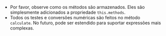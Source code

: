 
- Por favor, observe como os métodos são armazenados. Eles são simplesmente adicionados a propriedade `this.methods`.
- Todos os testes e conversões numéricas são feitos no método `calculate`. No futuro, pode ser estendido para suportar expressões mais complexas.
